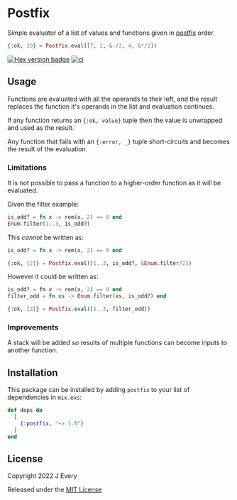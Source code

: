 # Postfix

Simple evaluator of a list of values and functions given in [postfix][postfix] order. 

```elixir
{:ok, 20} = Postfix.eval([7, 2, &-/2, 4, &*/2])
```

[![Hex version badge](https://img.shields.io/hexpm/v/postfix.svg)](https://hex.pm/packages/postfix)
[![ci](https://github.com/devstopfix/postfix-elixir/actions/workflows/ci.yml/badge.svg?branch=main)](https://github.com/devstopfix/postfix-elixir/actions/workflows/ci.yml)

## Usage

Functions are evaluated with all the operands to their left, and the result
replaces the function it's operands in the list and evaluation continues.

If any function returns an `{:ok, value}` tuple then the value is unwrapped
and used as the result.

Any function that fails with an `{:error, _}` tuple short-circuits and 
becomes the result of the evaluation.

### Limitations

It is not possible to pass a function to a higher-order function as it will be evaluated.

Given the filter example:

```elixir
is_odd? = fn x -> rem(x, 2) == 0 end
Enum.filter(1..3, is_odd?)
```

This *cannot* be written as:

```elixir
is_odd? = fn x -> rem(x, 2) == 0 end

{:ok, [2]} = Postfix.eval([1..3, is_odd?, &Enum.filter/2])
```

However it could be written as:

```elixir
is_odd? = fn x -> rem(x, 2) == 0 end
filter_odd = fn xs -> Enum.filter(xs, is_odd?) end

{:ok, [2]} = Postfix.eval([1..3, filter_odd])
```

### Improvements

A stack will be added so results of multiple functions can become inputs
to another function.

## Installation

This package can be installed
by adding `postfix` to your list of dependencies in `mix.exs`:

```elixir
def deps do
  [
    {:postfix, "~> 1.0"}
  ]
end
```

## License

Copyright 2022 J Every

Released under the [MIT License][mit]

[mit]: https://opensource.org/licenses/MIT
[postfix]: https://en.wikipedia.org/wiki/Reverse_Polish_notation